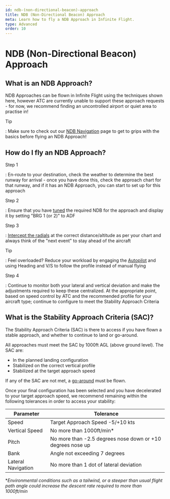 ```yaml
---
id: ndb-(non-directional-beacon)-approach
title: NDB (Non-Directional Beacon) Approach
meta: Learn how to fly a NDB Approach in Infinite Flight.
type: Advanced
order: 10
---
```


# NDB (Non-Directional Beacon) Approach



## What is an NDB Approach?

NDB Approaches can be flown in Infinite Flight using the techniques shown here, however ATC are currently unable to support these approach requests - for now, we recommend finding an uncontrolled airport or quiet area to practise in!



Tip

: Make sure to check out our [NDB Navigation](/guide/flying-guide/take-off-to-cruise/ndb-(non-directional-beacon)-navigation#ndb-(non-directional-beacon)-navigation) page to get to grips with the basics before flying an NDB Approach!



## How do I fly an NDB Approach?



Step 1

: En-route to your destination, check the weather to determine the best runway for arrival - once you have done this, check the approach chart for that runway, and if it has an NDB Approach, you can start to set up for this approach



Step 2

: Ensure that you have [tuned](/guide/getting-started/pilot-user-interface/navigation#tuning-to-a-vor-or-adf) the required NDB for the approach and display it by setting "BRG 1 (or 2)" to ADF



Step 3

: [Intercept the radials](/guide/flying-guide/take-off-to-cruise/ndb-(non-directional-beacon)-navigation#how-to-navigate-using-an-ndb) at the correct distance/altitude as per your chart and always think of the "next event" to stay ahead of the aircraft



Tip

: Feel overloaded? Reduce your workload by engaging the [Autopilot](/guide/getting-started/pilot-user-interface/autopilot#autopilot) and using Heading and V/S to follow the profile instead of manual flying



Step 4

: Continue to monitor both your lateral and vertical deviation and make the adjustments required to keep these centralized. At the appropriate point, based on speed control by ATC and the recommended profile for your aircraft type; continue to configure to meet the Stability Approach Criteria



## What is the Stability Approach Criteria (SAC)?

The Stability Approach Criteria (SAC) is there to access if you have flown a stable approach, and whether to continue to land or go-around.



All approaches must meet the SAC by 1000ft AGL (above ground level). The SAC are:



- In the planned landing configuration
- Stabilized on the correct vertical profile
- Stabilized at the target approach speed




If any of the SAC are not met, a [go-around](/guide/flying-guide/descent-to-landing/go-around-baulked-landing#go-around%2Fbaulked-landing) must be flown.



Once your final configuration has been selected and you have decelerated to your target approach speed, we recommend remaining  within the following tolerances in order to access your stability:



| Parameter          | Tolerance                                                  |
| ------------------ | ---------------------------------------------------------- |
| Speed              | Target Approach Speed -5/+10 kts                           |
| Vertical Speed     | No more than 1000ft/min*                                   |
| Pitch              | No more than -2.5 degrees nose down or +10 degrees nose up |
| Bank               | Angle not exceeding 7 degrees                              |
| Lateral Navigation | No more than 1 dot of lateral deviation                    |

**Environmental conditions such as a tailwind, or a steeper than usual flight path angle could increase the descent rate required to more than 1000ft/min*

